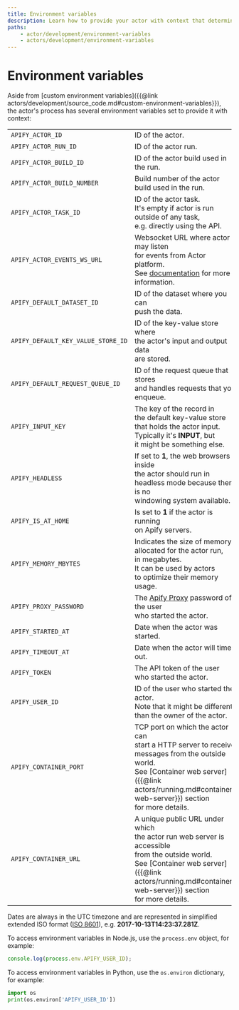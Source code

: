 ```yaml
---
title: Environment variables
description: Learn how to provide your actor with context that determines its behavior through a plethora of pre-defined environment variables offered by the Apify SDK.
paths:
    - actor/development/environment-variables
    - actors/development/environment-variables
---
```


# [](#environment-variables) Environment variables

Aside from [custom environment variables]({{@link actors/development/source_code.md#custom-environment-variables}}), the actor's process has several environment variables set to provide it with context:

|||
|--- |--- |
|`APIFY_ACTOR_ID`|ID of the actor.|
|`APIFY_ACTOR_RUN_ID`|ID of the actor run.|
|`APIFY_ACTOR_BUILD_ID`|ID of the actor build used in the run.|
|`APIFY_ACTOR_BUILD_NUMBER`|Build number of the actor build used in the run.|
|`APIFY_ACTOR_TASK_ID`|ID of the actor task. <br/>It's empty if actor is run outside of any task, <br/>e.g. directly using the API.|
|`APIFY_ACTOR_EVENTS_WS_URL`|Websocket URL where actor may listen <br/>for events from Actor platform. <br/>See [documentation](https://sdk.apify.com/docs/api/apify#apifyevents) for more information.|
|`APIFY_DEFAULT_DATASET_ID`|ID of the dataset where you can <br/>push the data.|
|`APIFY_DEFAULT_KEY_VALUE_STORE_ID`|ID of the key-value store where <br/>the actor's input and output data <br/>are stored.|
|`APIFY_DEFAULT_REQUEST_QUEUE_ID`|ID of the request queue that stores <br/>and handles requests that you enqueue.|
|`APIFY_INPUT_KEY`|The key of the record in <br/>the default key-value store <br/>that holds the actor input. <br/>Typically it's **INPUT**, but <br/>it might be something else.|
|`APIFY_HEADLESS`|If set to **1**, the web browsers inside <br/>the actor should run in <br/>headless mode because there is no <br/>windowing system available.|
|`APIFY_IS_AT_HOME`|Is set to **1** if the actor is running <br/>on Apify servers.|
|`APIFY_MEMORY_MBYTES`|Indicates the size of memory <br/>allocated for the actor run, <br/>in megabytes. <br/>It can be used by actors <br/>to optimize their memory usage.|
|`APIFY_PROXY_PASSWORD`|The [Apify Proxy](/docs/proxy) password of the user <br/>who started the actor.|
|`APIFY_STARTED_AT`|Date when the actor was started.|
|`APIFY_TIMEOUT_AT`|Date when the actor will time out.|
|`APIFY_TOKEN`|The API token of the user <br/>who started the actor.|
|`APIFY_USER_ID`|ID of the user who started the actor. <br/>Note that it might be different <br/>than the owner of the actor.|
|`APIFY_CONTAINER_PORT`|TCP port on which the actor can <br/>start a HTTP server to receive <br/>messages from the outside world. <br/>See [Container web server]({{@link actors/running.md#container-web-server}}) section <br/>for more details.|
|`APIFY_CONTAINER_URL`|A unique public URL under which <br/>the actor run web server is accessible <br/>from the outside world. <br/>See [Container web server]({{@link actors/running.md#container-web-server}}) section <br/>for more details.|


Dates are always in the UTC timezone and are represented in simplified extended ISO format ([ISO 8601](https://en.wikipedia.org/wiki/ISO_8601)), e.g. **2017-10-13T14:23:37.281Z**.

To access environment variables in Node.js, use the `process.env` object, for example:

```js
console.log(process.env.APIFY_USER_ID);
```

To access environment variables in Python, use the `os.environ` dictionary, for example:

```python
import os
print(os.environ['APIFY_USER_ID'])
```
